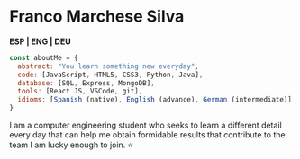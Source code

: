 # Franco Marchese Silva 

**ESP | ENG | DEU**

```js
const aboutMe = {
  abstract: "You learn something new everyday",
  code: [JavaScript, HTML5, CSS3, Python, Java],
  database: [SQL, Express, MongoDB],
  tools: [React JS, VSCode, git],
  idioms: [Spanish (native), English (advance), German (intermediate)]
}
```

I am a computer engineering student who seeks to learn a different detail every day that can help me obtain formidable results that contribute to the team I am lucky enough to join. :star:
